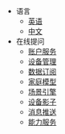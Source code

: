 * 语言
  * [英语](en/)
  * [中文](zh-cn/)
* 在线提问
  * [账户服务](#)
  * [设备管理](#)
  * [数据订阅](#)
  * [家庭模型](#)
  * [场景引擎](#)
  * [设备影子](#)
  * [消息推送](#)
  * [能力服务](#)